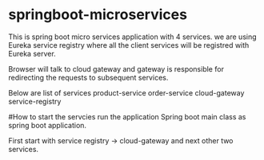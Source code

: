 # springboot-microservices
This is spring boot micro services application with 4 services. 
we are using Eureka service registry where all the client services will be registred with Eureka server.

Browser will talk to cloud gateway and gateway is responsible for redirecting the requests to subsequent services.

Below are list of services 
product-service
order-service
cloud-gateway
service-registry

#How to start the servcies
run the application Spring boot main class as spring boot application.

First start with service registry -> cloud-gateway and next other two services.

